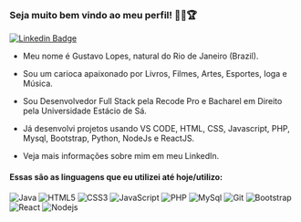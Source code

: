 ### Seja muito bem vindo ao meu perfil! 👋😄🏆

[![Linkedin Badge](https://img.shields.io/badge/-LinkedIn-blue?style=flat-square&logo=Linkedin&logoColor=white&link=https://www.linkedin.com/in/gustavolopesrj/)](https://www.linkedin.com/in/gustavolopesrj/)

- Meu nome é Gustavo Lopes, natural do Rio de Janeiro (Brazil).

- Sou um carioca apaixonado por Livros, Filmes, Artes, Esportes, Ioga e Música.

- Sou Desenvolvedor Full Stack pela Recode Pro e Bacharel em Direito pela Universidade Estácio de Sá.

- Já desenvolvi projetos usando VS CODE, HTML, CSS, Javascript, PHP, Mysql, Bootstrap, Python, NodeJs e ReactJS. 

- Veja mais informações sobre mim em meu LinkedIn.

#### Essas são as linguagens que eu utilizei até hoje/utilizo:

![Java](https://img.shields.io/appveyor/build/./Java?color=red&style=flat-square)
![HTML5](https://img.shields.io/badge/-HTML5-%23E44D27?style=flat-square&logo=html5&logoColor=ffffff)
![CSS3](https://img.shields.io/badge/-CSS3-%231572B6?style=flat-square&logo=css3)
![JavaScript](https://img.shields.io/badge/-JavaScript-%23F7DF1C?style=flat-square&logo=javascript&logoColor=000000&labelColor=%23F7DF1C&color=%23FFCE5A)
![PHP](https://img.shields.io/badge/-PHP-8892BF?style=flat-square&logo=PHP&logoColor=ffffff)
![MySql](https://img.shields.io/badge/-mysql-%23F7DF1C?style=flat-square&logo=mysql&logoColor=00008b&labelColor=%00008b&color=%00008b)
![Git](https://img.shields.io/badge/-Git-%23F05032?style=flat-square&logo=git&logoColor=%23ffffff)
![Bootstrap](https://img.shields.io/badge/-Bootstrap-563D7C?style=flat-square&logo=Bootstrap)
![React](https://img.shields.io/badge/-React-%23F7DF1C?style=flat-square&logo=react&logoColor=ffffff&labelColor=blue&color=blue)
![Nodejs](https://img.shields.io/badge/-Nodejs-339933?style=flat-square&logo=Node.js&logoColor=ffffff)
